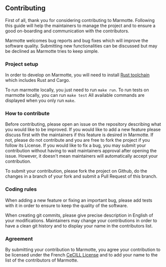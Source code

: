 ## Contributing

First of all, thank you for considering contributing to Marmotte.
Following this guide will help the maintainers to manage the project and to ensure a good on-boarding and communication with the contributors.

Marmotte welcomes bug reports and bug fixes which will improve the software quality.
Submitting new functionalities can be discussed but may be declined as Marmotte tries to keep simple.

### Project setup

In order to develop on Marmotte, you will need to install [Rust toolchain](https://www.rust-lang.org/learn/get-started) which includes Rust and Cargo.

To run marmotte locally, you just need to run `make run`.
To run tests on marmotte locally, you can run `make test`
All available commands are displayed when you only run `make`.

### How to contribute

Before contributing, please open an issue on the repository describing what you would like to be improved.
If you would like to add a new feature please discuss first with the maintainers if this feature is desired in Marmotte. If not, please do not contribute and you are free to fork the project if you follow its License.
If you would like to fix a bug, you may submit your contribution without having to wait maintainers approval after opening the issue. However, it doesn't mean maintainers will automatically accept your contribution.

To submit your contribution, please fork the project on Github, do the changes in a branch of your fork and submit a Pull Request of this branch.

### Coding rules

When adding a new feature or fixing an important bug, please add tests with it in order to ensure to keep the quality of the software.

When creating git commits, please give precise description in English of your modifications. Maintainers may change your contributions in order to have a clean git history and to display your name in the contributors list.

### Agreement

By submitting your contribution to Marmotte, you agree your contribution to be licensed under the French [CeCILL License](LICENSE.md) and to add your name to the list of the contributors of Marmotte.
